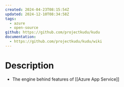 ```yaml
---
created: 2024-04-23T08:15:54Z
updated: 2024-12-10T08:34:58Z
tags:
  - azure
  - open-source
github: https://github.com/projectkudu/kudu
documentation:
  - https://github.com/projectkudu/kudu/wiki
---
```

# Description
- The engine behind features of [[Azure App Service]]